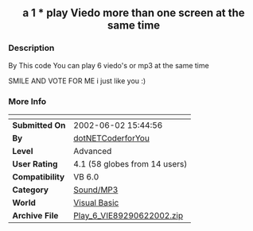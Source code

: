 ﻿<div align="center">

## a 1 \* play Viedo more than one screen at the same time


</div>

### Description

By This code You can play 6 viedo's or mp3 at the same time

SMILE AND VOTE FOR ME i just like you :)
 
### More Info
 


<span>             |<span>
---                |---
**Submitted On**   |2002-06-02 15:44:56
**By**             |[dotNETCoderforYou](https://github.com/Planet-Source-Code/PSCIndex/blob/master/ByAuthor/dotnetcoderforyou.md)
**Level**          |Advanced
**User Rating**    |4.1 (58 globes from 14 users)
**Compatibility**  |VB 6\.0
**Category**       |[Sound/MP3](https://github.com/Planet-Source-Code/PSCIndex/blob/master/ByCategory/sound-mp3__1-45.md)
**World**          |[Visual Basic](https://github.com/Planet-Source-Code/PSCIndex/blob/master/ByWorld/visual-basic.md)
**Archive File**   |[Play\_6\_VIE89290622002\.zip](https://github.com/Planet-Source-Code/dotnetcoderforyou-a-1-play-viedo-more-than-one-screen-at-the-same-time__1-35404/archive/master.zip)








